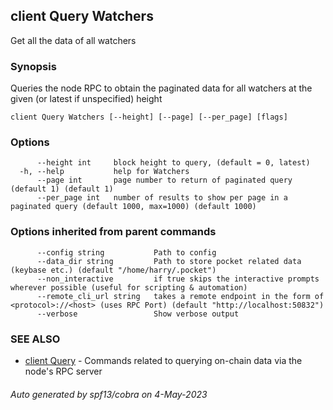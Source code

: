 ## client Query Watchers

Get all the data of all watchers

### Synopsis

Queries the node RPC to obtain the paginated data for all watchers at the given (or latest if unspecified) height

```
client Query Watchers [--height] [--page] [--per_page] [flags]
```

### Options

```
      --height int     block height to query, (default = 0, latest)
  -h, --help           help for Watchers
      --page int       page number to return of paginated query (default 1) (default 1)
      --per_page int   number of results to show per page in a paginated query (default 1000, max=1000) (default 1000)
```

### Options inherited from parent commands

```
      --config string           Path to config
      --data_dir string         Path to store pocket related data (keybase etc.) (default "/home/harry/.pocket")
      --non_interactive         if true skips the interactive prompts wherever possible (useful for scripting & automation)
      --remote_cli_url string   takes a remote endpoint in the form of <protocol>://<host> (uses RPC Port) (default "http://localhost:50832")
      --verbose                 Show verbose output
```

### SEE ALSO

* [client Query](client_Query.md)	 - Commands related to querying on-chain data via the node's RPC server

###### Auto generated by spf13/cobra on 4-May-2023
